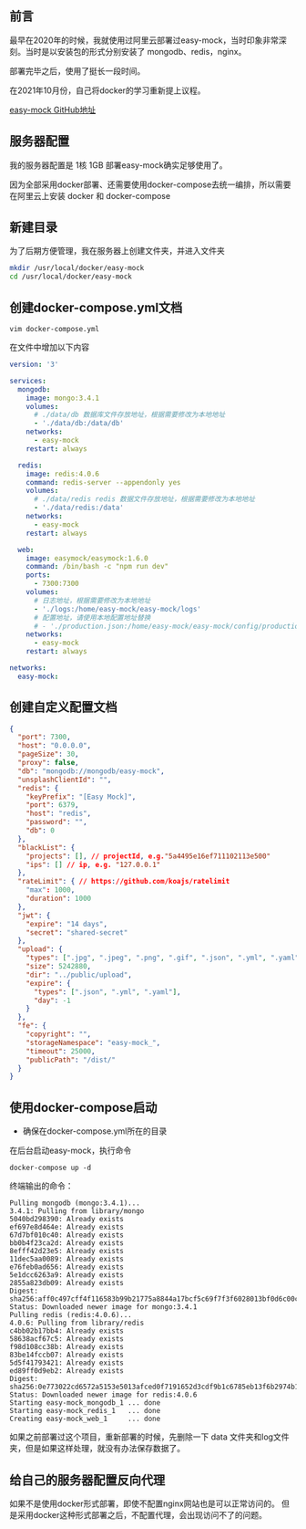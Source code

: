 ## 前言

最早在2020年的时候，我就使用过阿里云部署过easy-mock，当时印象非常深刻。当时是以安装包的形式分别安装了 mongodb、redis，nginx。

部署完毕之后，使用了挺长一段时间。

在2021年10月份，自己将docker的学习重新提上议程。

[easy-mock GitHub地址](https://github.com/easy-mock)

## 服务器配置
我的服务器配置是 1核 1GB 部署easy-mock确实足够使用了。

因为全部采用docker部署、还需要使用docker-compose去统一编排，所以需要在阿里云上安装 docker 和 docker-compose

## 新建目录
为了后期方便管理，我在服务器上创建文件夹，并进入文件夹
```bash
mkdir /usr/local/docker/easy-mock
cd /usr/local/docker/easy-mock
```

## 创建docker-compose.yml文档
```shell
vim docker-compose.yml
```
在文件中增加以下内容
```yml
version: '3'

services:
  mongodb:
    image: mongo:3.4.1
    volumes:
      # ./data/db 数据库文件存放地址，根据需要修改为本地地址
      - './data/db:/data/db'
    networks:
      - easy-mock
    restart: always

  redis:
    image: redis:4.0.6
    command: redis-server --appendonly yes
    volumes:
      # ./data/redis redis 数据文件存放地址，根据需要修改为本地地址
      - './data/redis:/data'
    networks:
      - easy-mock
    restart: always

  web:
    image: easymock/easymock:1.6.0
    command: /bin/bash -c "npm run dev"
    ports:
      - 7300:7300
    volumes:
      # 日志地址，根据需要修改为本地地址
      - './logs:/home/easy-mock/easy-mock/logs'
      # 配置地址，请使用本地配置地址替换
      # - './production.json:/home/easy-mock/easy-mock/config/production.json'
    networks:
      - easy-mock
    restart: always

networks:
  easy-mock:
```

## 创建自定义配置文档

```json
{
  "port": 7300,
  "host": "0.0.0.0",
  "pageSize": 30,
  "proxy": false,
  "db": "mongodb://mongodb/easy-mock",
  "unsplashClientId": "",
  "redis": {
    "keyPrefix": "[Easy Mock]",
    "port": 6379,
    "host": "redis",
    "password": "",
    "db": 0
  },
  "blackList": {
    "projects": [], // projectId, e.g."5a4495e16ef711102113e500"
    "ips": [] // ip, e.g. "127.0.0.1"
  },
  "rateLimit": { // https://github.com/koajs/ratelimit
    "max": 1000,
    "duration": 1000
  },
  "jwt": {
    "expire": "14 days",
    "secret": "shared-secret"
  },
  "upload": {
    "types": [".jpg", ".jpeg", ".png", ".gif", ".json", ".yml", ".yaml"],
    "size": 5242880,
    "dir": "../public/upload",
    "expire": {
      "types": [".json", ".yml", ".yaml"],
      "day": -1
    }
  },
  "fe": {
    "copyright": "",
    "storageNamespace": "easy-mock_",
    "timeout": 25000,
    "publicPath": "/dist/"
  }
}
```

## 使用docker-compose启动

- 确保在docker-compose.yml所在的目录

在后台启动easy-mock，执行命令

```shell
docker-compose up -d
```

终端输出的命令：
```shell
Pulling mongodb (mongo:3.4.1)...
3.4.1: Pulling from library/mongo
5040bd298390: Already exists
ef697e8d464e: Already exists
67d7bf010c40: Already exists
bb0b4f23ca2d: Already exists
8efff42d23e5: Already exists
11dec5aa0089: Already exists
e76feb0ad656: Already exists
5e1dcc6263a9: Already exists
2855a823db09: Already exists
Digest: sha256:aff0c497cff4f116583b99b21775a8844a17bcf5c69f7f3f6028013bf0d6c00c
Status: Downloaded newer image for mongo:3.4.1
Pulling redis (redis:4.0.6)...
4.0.6: Pulling from library/redis
c4bb02b17bb4: Already exists
58638acf67c5: Already exists
f98d108cc38b: Already exists
83be14fccb07: Already exists
5d5f41793421: Already exists
ed89ff0d9eb2: Already exists
Digest: sha256:0e773022cd6572a5153e5013afced0f7191652d3cdf9b1c6785eb13f6b2974b1
Status: Downloaded newer image for redis:4.0.6
Starting easy-mock_mongodb_1 ... done
Starting easy-mock_redis_1   ... done
Creating easy-mock_web_1     ... done
```

如果之前部署过这个项目，重新部署的时候，先删除一下 data 文件夹和log文件夹，但是如果这样处理，就没有办法保存数据了。

## 给自己的服务器配置反向代理
如果不是使用docker形式部署，即使不配置nginx网站也是可以正常访问的。
但是采用docker这种形式部署之后，不配置代理，会出现访问不了的问题。

## 



